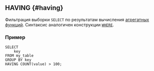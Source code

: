 ## HAVING {#having}

Фильтрация выборки `SELECT` по результатам вычисления [агрегатных функций](../../../builtins/aggregation.md). Синтаксис аналогичен конструкции [`WHERE`](../../select/where.md).

### Пример

```yql
SELECT
    key
FROM my_table
GROUP BY key
HAVING COUNT(value) > 100;
```
